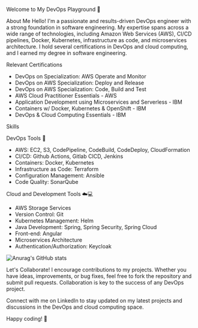 Welcome to My DevOps Playground 🚀

About Me
Hello! I'm a passionate and results-driven DevOps engineer with a strong foundation in software engineering. My expertise spans across a wide range of technologies, including Amazon Web Services (AWS), CI/CD pipelines, Docker, Kubernetes, infrastructure as code, and microservices architecture. I hold several certifications in DevOps and cloud computing, and I earned my degree in software engineering.

Relevant Certifications
* DevOps on Specialization: AWS Operate and Monitor
* DevOps on AWS Specialization: Deploy and Release
* DevOps on AWS Specialization: Code, Build and Test
* AWS Cloud Practitioner Essentials - AWS
* Application Development using Microservices and Serverless - IBM
* Containers w/ Docker, Kubernetes & OpenShift - IBM
* DevOps & Cloud Computing Essentials - IBM

Skills

DevOps Tools 🚀

* AWS: EC2, S3, CodePipeline, CodeBuild, CodeDeploy, CloudFormation
* CI/CD: Github Actions, Gitlab CICD, Jenkins
* Containers: Docker, Kubernetes
* Infrastructure as Code: Terraform
* Configuration Management: Ansible
* Code Quality: SonarQube

Cloud and Development Tools ☁️💻

* AWS Storage Services
* Version Control: Git
* Kubernetes Management: Helm
* Java Development: Spring, Spring Security, Spring Cloud
* Front-end: Angular
* Microservices Architecture
* Authentication/Authorization: Keycloak
  
![Anurag's GitHub stats](https://github-readme-stats.vercel.app/api?username=KhaledSaiidi&show_icons=true&theme=tokyonight)

Let's Collaborate!
I encourage contributions to my projects. Whether you have ideas, improvements, or bug fixes, feel free to fork the repository and submit pull requests. Collaboration is key to the success of any DevOps project.

Connect with me on LinkedIn to stay updated on my latest projects and discussions in the DevOps and cloud computing space.

Happy coding! 🚀
